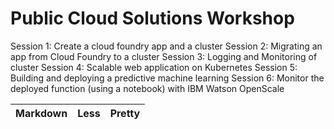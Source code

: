 # Public Cloud Solutions Workshop

Session 1: Create a cloud foundry app and a cluster
Session 2: Migrating an app from Cloud Foundry to a cluster
Session 3: Logging and Monitoring of cluster
Session 4: Scalable web application on Kubernetes
Session 5: Building and deploying a predictive machine learning 
Session 6: Monitor the deployed function (using a notebook) with IBM Watson OpenScale

Markdown | Less | Pretty
--- | --- | ---
